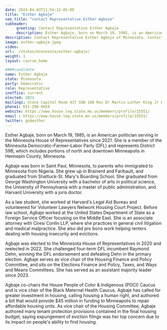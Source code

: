 ```yaml
---
date: 2024-04-03T11:54:12-05:00
title: "Esther Agbaje"
seo_title: "contact Representative Esther Agbaje"
subheader:
     greeting: Contact Representative Esther Agbaje
     description: Esther Agbaje, born on March 19, 1985, is an American politician serving in the Minnesota House of Representatives since 2021. She is a member of the Minnesota Democratic–Farmer–Labor Party (DFL) and represents District 59B, which includes portions of north and downtown Minneapolis in Hennepin County, Minnesota.
description: Contact Representative Esther Agbaje of Minnesota. Contact information for Esther Agbaje includes email address, phone number, and mailing address.
image: esther-agbaje.jpeg
video:
url:  /states/minnesota/esther-agbaje/
weight: 1
layout: course_home

####candidate
name: Esther Agbaje
state: Minnesota
party: Democratic
role: Representative
inoffice: current
elected: 2021
mailing1: State Capitol Room 437 SOB 100 Rev Dr Martin Luther King Jr Blvd St. Paul, MN 55155-1298
phone1: 651-296-8659
website: https://www.house.leg.state.mn.us/members/profile/15551/
email : https://www.house.leg.state.mn.us/members/profile/15551/
twitter: go4esther
---
```


Esther Agbaje, born on March 19, 1985, is an American politician serving in the Minnesota House of Representatives since 2021. She is a member of the Minnesota Democratic–Farmer–Labor Party (DFL) and represents District 59B, which includes portions of north and downtown Minneapolis in Hennepin County, Minnesota.

Agbaje was born in Saint Paul, Minnesota, to parents who immigrated to Minnesota from Nigeria. She grew up in Brainerd and Faribault, and graduated from Shattuck-St. Mary's Boarding School. She graduated from George Washington University with a bachelor of arts in political science, the University of Pennsylvania with a master of public administration, and Harvard University with a juris doctor.

As a law student, she worked at Harvard's Legal Aid Bureau and volunteered for Volunteer Lawyers Network Housing Court Project. Before law school, Agbaje worked at the United States Department of State as a Foreign Service Officer focusing on the Middle East. She is an associate attorney with Ciresi Conlin LLP, where she practices in general civil litigation and medical malpractice. She also did pro bono work helping renters dealing with housing insecurity and evictions.

Agbaje was elected to the Minnesota House of Representatives in 2020 and reelected in 2022. She challenged four-term DFL incumbent Raymond Dehn, winning the DFL endorsement and defeating Dehn in the primary election. Agbaje serves as vice chair of the Housing Finance and Policy Committee, and sits on the Elections Finance and Policy, Taxes, and Ways and Means Committees. She has served as an assistant majority leader since 2023.

Agbaje co-chairs the House People of Color & Indigenous (POCI) Caucus and is vice chair of the Black Maternal Health Caucus. Agbaje has called for greater investment in housing, calling housing a human right, and authored a bill that would provide $45 million in funding to Minneapolis to repair affordable housing units. As vice chair of the Housing Committee, Agbaje authored many tenant protection provisions contained in the final housing budget, saying expungement of eviction filings was her top concern due to its impact on people's ability to find housing.
